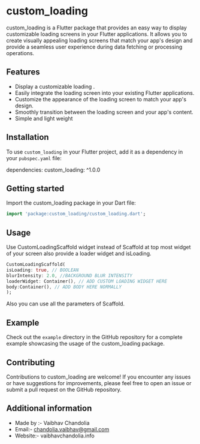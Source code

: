
# custom_loading

custom_loading is a Flutter package that provides an easy way to display customizable loading screens in your Flutter applications. It allows you to create visually appealing loading screens that match your app's design and provide a seamless user experience during data fetching or processing operations.

## Features

- Display a customizable loading .
- Easily integrate the loading screen into your existing Flutter applications.
- Customize the appearance of the loading screen to match your app's design.
- Smoothly transition between the loading screen and your app's content.
- Simple and light weight

## Installation

To use `custom_loading` in your Flutter project, add it as a dependency in your `pubspec.yaml` file:

dependencies:
  custom_loading: ^1.0.0

## Getting started

Import the custom_loading package in your Dart file:

```dart
import 'package:custom_loading/custom_loading.dart';
```

## Usage


Use CustomLoadingScaffold widget instead of Scaffold at top most widget of your screen also provide a loader widget and isLoading.

```dart
CustomLoadingScaffold(
isLoading: true, // BOOLEAN
blurIntensity: 2.0, //BACKGROUND BLUR INTENSITY
loaderWidget: Container(), // ADD CUSTOM LOADING WIDGET HERE
body:Container(), // ADD BODY HERE NORMALLY 
);
```

Also you can use all the parameters of Scaffold.

## Example

Check out the `example` directory in the GitHub repository for a complete example showcasing the usage of the custom_loading package.

## Contributing
Contributions to custom_loading are welcome! If you encounter any issues or have suggestions for improvements, please feel free to open an issue or submit a pull request on the GitHub repository.

## Additional information

- Made by :- Vaibhav Chandolia
- Email:- chandolia.vaibhav@gmail.com
- Website:- vaibhavchandolia.info
